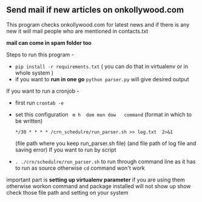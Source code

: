 ## Send mail if new articles on onkollywood.com
This program checks onkollywood.com for latest news and if there is any new it will mail people
who are mentioned in contacts.txt 

**mail can come in spam folder too**

Steps to run this program -
- `pip install -r requirements.txt` ( you can do that in virtualenv or in whole system )
- if you want to **run in one go** `python parser.py` will give desired output

If you want to run a cronjob -
- first run `crontab -e` 
- set this configuration ` m h  dom mon dow   command` (format in which to be written)

    `*/30 * * * * /crn_schedulre/run_parser.sh >> log.txt  2>&1`
    
    (file path where you keep run_parser.sh file) (and file path of log file and saving error)
    If you want to run by script

-  `. ./crn/schedulre/run_parser.sh` to run through command line as it has to run as source
otherwise `cd` command won't work

important part is **setting up virtualenv parameter** if you are using them
otherwise workon command and package installed will not show up
show check those file path and setting on your system
